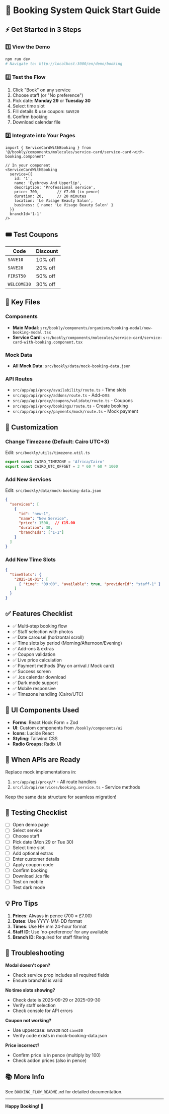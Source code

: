 # 🚀 Booking System Quick Start Guide

## ⚡ Get Started in 3 Steps

### 1️⃣ View the Demo
```bash
npm run dev
# Navigate to: http://localhost:3000/en/demo/booking
```

### 2️⃣ Test the Flow
1. Click "Book" on any service
2. Choose staff (or "No preference")
3. Pick date: **Monday 29** or **Tuesday 30**
4. Select time slot
5. Fill details & use coupon: `SAVE20`
6. Confirm booking
7. Download calendar file

### 3️⃣ Integrate into Your Pages

```tsx
import { ServiceCardWithBooking } from '@/bookly/components/molecules/service-card/service-card-with-booking.component'

// In your component
<ServiceCardWithBooking
  service={{
    id: '1',
    name: 'Eyebrows And Upperlip',
    description: 'Professional service',
    price: 700,        // £7.00 (in pence)
    duration: 20,      // 20 minutes
    location: 'Le Visage Beauty Salon',
    business: { name: 'Le Visage Beauty Salon' }
  }}
  branchId='1-1'
/>
```

## 🎟️ Test Coupons

| Code | Discount |
|------|----------|
| `SAVE10` | 10% off |
| `SAVE20` | 20% off |
| `FIRST50` | 50% off |
| `WELCOME30` | 30% off |

## 📁 Key Files

### Components
- **Main Modal**: `src/bookly/components/organisms/booking-modal/new-booking-modal.tsx`
- **Service Card**: `src/bookly/components/molecules/service-card/service-card-with-booking.component.tsx`

### Mock Data
- **All Mock Data**: `src/bookly/data/mock-booking-data.json`

### API Routes
- `src/app/api/proxy/availability/route.ts` - Time slots
- `src/app/api/proxy/addons/route.ts` - Add-ons
- `src/app/api/proxy/coupons/validate/route.ts` - Coupons
- `src/app/api/proxy/bookings/route.ts` - Create booking
- `src/app/api/proxy/payments/mock/route.ts` - Mock payment

## 🔧 Customization

### Change Timezone (Default: Cairo UTC+3)
Edit: `src/bookly/utils/timezone.util.ts`
```ts
export const CAIRO_TIMEZONE = 'Africa/Cairo'
export const CAIRO_UTC_OFFSET = 3 * 60 * 60 * 1000
```

### Add New Services
Edit: `src/bookly/data/mock-booking-data.json`
```json
{
  "services": [
    {
      "id": "new-1",
      "name": "New Service",
      "price": 1500,  // £15.00
      "duration": 30,
      "branchIds": ["1-1"]
    }
  ]
}
```

### Add New Time Slots
```json
{
  "timeSlots": {
    "2025-10-01": [
      { "time": "09:00", "available": true, "providerId": "staff-1" }
    ]
  }
}
```

## ✅ Features Checklist

- ✅ Multi-step booking flow
- ✅ Staff selection with photos
- ✅ Date carousel (horizontal scroll)
- ✅ Time slots by period (Morning/Afternoon/Evening)
- ✅ Add-ons & extras
- ✅ Coupon validation
- ✅ Live price calculation
- ✅ Payment methods (Pay on arrival / Mock card)
- ✅ Success screen
- ✅ .ics calendar download
- ✅ Dark mode support
- ✅ Mobile responsive
- ✅ Timezone handling (Cairo/UTC)

## 🎨 UI Components Used

- **Forms**: React Hook Form + Zod
- **UI**: Custom components from `/bookly/components/ui`
- **Icons**: Lucide React
- **Styling**: Tailwind CSS
- **Radio Groups**: Radix UI

## 🔄 When APIs are Ready

Replace mock implementations in:
1. `src/app/api/proxy/*` - All route handlers
2. `src/lib/api/services/booking.service.ts` - Service methods

Keep the same data structure for seamless migration!

## 📱 Testing Checklist

- [ ] Open demo page
- [ ] Select service
- [ ] Choose staff
- [ ] Pick date (Mon 29 or Tue 30)
- [ ] Select time slot
- [ ] Add optional extras
- [ ] Enter customer details
- [ ] Apply coupon code
- [ ] Confirm booking
- [ ] Download .ics file
- [ ] Test on mobile
- [ ] Test dark mode

## 💡 Pro Tips

1. **Prices**: Always in pence (700 = £7.00)
2. **Dates**: Use YYYY-MM-DD format
3. **Times**: Use HH:mm 24-hour format
4. **Staff ID**: Use 'no-preference' for any available
5. **Branch ID**: Required for staff filtering

## 🐛 Troubleshooting

**Modal doesn't open?**
- Check service prop includes all required fields
- Ensure branchId is valid

**No time slots showing?**
- Check date is 2025-09-29 or 2025-09-30
- Verify staff selection
- Check console for API errors

**Coupon not working?**
- Use uppercase: `SAVE20` not `save20`
- Verify code exists in mock-booking-data.json

**Price incorrect?**
- Confirm price is in pence (multiply by 100)
- Check addon prices (also in pence)

## 📚 More Info

See `BOOKING_FLOW_README.md` for detailed documentation.

---

**Happy Booking! 🎉**
